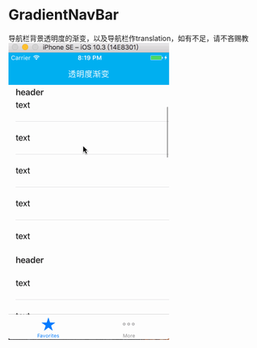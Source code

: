 # GradientNavBar
导航栏背景透明度的渐变，以及导航栏作translation，如有不足，请不吝赐教
![image](https://github.com/cocoadogs/GradientNavBar/blob/master/rr.gif)
